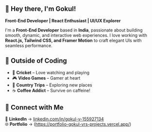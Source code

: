 ## 👋 Hey there, I'm Gokul!  
**Front-End Developer | React Enthusiast | UI/UX Explorer**  

I'm a **Front-End Developer** based in **India**, passionate about building smooth, dynamic, and interactive web experiences. I love working with **React.js, Tailwind CSS, and Framer Motion** to craft elegant UIs with seamless performance.  

## **🏏 Outside of Coding**  
- 🏏 **Cricket** – Love watching and playing  
- 🎮 **Video Games** – Gamer at heart  
- 🌿 **Country Trips** – Exploring new places  
- ☕ **Coffee Addict** – Survive on caffeine!  


## **🔗 Connect with Me**  
📩 **LinkedIn** → [linkedin.com/in/gokul-v-155927134](https://www.linkedin.com/in/gokul-v-155927134/)  
🌐 **Portfolio** → (https://portfolio-gokul-vrs-projects.vercel.app/)


<!---
Gokulvr/Gokulvr is a ✨ special ✨ repository because its `README.md` (this file) appears on your GitHub profile.
You can click the Preview link to take a look at your changes.
--->  
